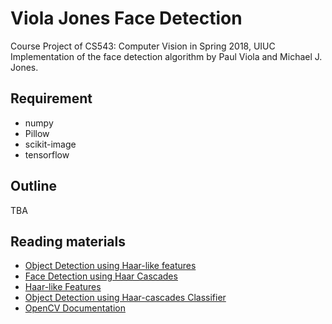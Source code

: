 # Viola Jones Face Detection 
Course Project of CS543: Computer Vision in Spring 2018, UIUC  
Implementation of the face detection algorithm by Paul Viola and Michael J. Jones.

## Requirement
* numpy
* Pillow
* scikit-image
* tensorflow

## Outline
TBA

## Reading materials
- [Object Detection using Haar-like features](http://www.cs.utexas.edu/~grauman/courses/spring2008/slides/Faces_demo.pdf)
- [Face Detection using Haar Cascades](http://docs.opencv.org/trunk/d7/d8b/tutorial_py_face_detection.html)
- [Haar-like Features](https://en.wikipedia.org/wiki/Haar-like_features)
- [Object Detection using Haar-cascades Classifier](http://ds.cs.ut.ee/Members/artjom85/2014dss-course-media/Object%20detection%20using%20Haar-final.pdf)
- [OpenCV Documentation](http://docs.opencv.org/3.0-beta/doc/py_tutorials/py_tutorials.html)




